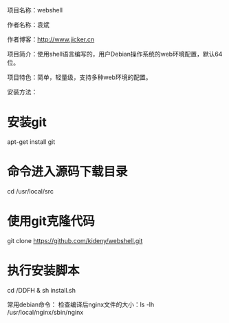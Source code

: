 项目名称：webshell

作者名称：袁斌

作者博客：http://www.jicker.cn

项目简介：使用shell语言编写的，用户Debian操作系统的web环境配置，默认64位。

项目特色：简单，轻量级，支持多种web环境的配置。

安装方法：

# 安装git
apt-get install git

# 命令进入源码下载目录
cd  /usr/local/src 

# 使用git克隆代码
git clone https://github.com/kideny/webshell.git

# 执行安装脚本
cd /DDFH & sh install.sh

常用debian命令：
检查编译后nginx文件的大小：ls -lh /usr/local/nginx/sbin/nginx